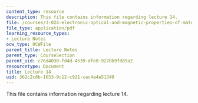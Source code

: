 ```yaml
---
content_type: resource
description: This file contains information regarding lecture 14.
file: /courses/3-024-electronic-optical-and-magnetic-properties-of-materials-spring-2013/362c2c8b16539c12c921cac4a4a51349_MIT3_024S13_2012lec14.pdf
file_type: application/pdf
learning_resource_types:
- Lecture Notes
ocw_type: OCWFile
parent_title: Lecture Notes
parent_type: CourseSection
parent_uid: c76d4030-fd4d-4539-dfe0-927bb9fd85a2
resourcetype: Document
title: Lecture 14
uid: 362c2c8b-1653-9c12-c921-cac4a4a51349
---
```

This file contains information regarding lecture 14.

